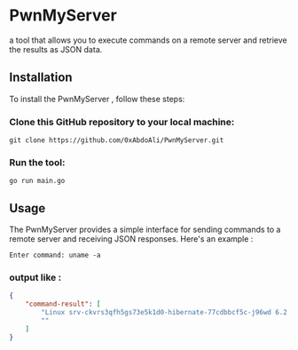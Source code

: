 # PwnMyServer

a tool that allows you to execute commands on a remote server and retrieve the results as JSON data.

## Installation

To install the PwnMyServer , follow these steps:

### Clone this GitHub repository to your local machine:

```
git clone https://github.com/0xAbdoAli/PwnMyServer.git
```

### Run the tool:

```
go run main.go
```

## Usage

The PwnMyServer provides a simple interface for sending commands to a remote server and receiving JSON responses. Here's an example :

```
Enter command: uname -a
```

### output like :

```json 
{
    "command-result": [
        "Linux srv-ckvrs3qfh5gs73e5k1d0-hibernate-77cdbbcf5c-j96wd 6.2.0-1014-aws #14~22.04.1-Ubuntu SMP Thu Oct  5 22:43:45 UTC 2023 x86_64 GNU/Linux",
        ""
    ]
}
```
